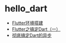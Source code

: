 # hello_dart

- [Flutter环境搭建](https://mp.weixin.qq.com/s/EO5c839JHQPaM4g82rvanA)
- [Flutter之搞定Dart（一）](https://mp.weixin.qq.com/s/skXbL-eXZiPD5gHcN6CKAg)
- [彻底搞定Dart的异步](https://mp.weixin.qq.com/s/Ygs-sOtrohNf4vGpZcrnYw)
